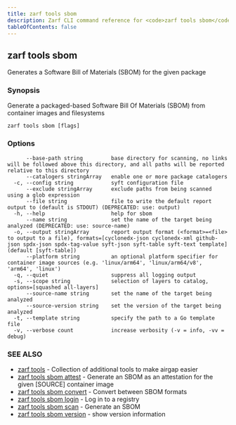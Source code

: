 ```yaml
---
title: zarf tools sbom
description: Zarf CLI command reference for <code>zarf tools sbom</code>.
tableOfContents: false
---
```


<!-- Page generated by Zarf; DO NOT EDIT -->

## zarf tools sbom

Generates a Software Bill of Materials (SBOM) for the given package

### Synopsis

Generate a packaged-based Software Bill Of Materials (SBOM) from container images and filesystems

```
zarf tools sbom [flags]
```

### Options

```
      --base-path string         base directory for scanning, no links will be followed above this directory, and all paths will be reported relative to this directory
      --catalogers stringArray   enable one or more package catalogers
  -c, --config string            syft configuration file
      --exclude stringArray      exclude paths from being scanned using a glob expression
      --file string              file to write the default report output to (default is STDOUT) (DEPRECATED: use: output)
  -h, --help                     help for sbom
      --name string              set the name of the target being analyzed (DEPRECATED: use: source-name)
  -o, --output stringArray       report output format (<format>=<file> to output to a file), formats=[cyclonedx-json cyclonedx-xml github-json spdx-json spdx-tag-value syft-json syft-table syft-text template] (default [syft-table])
      --platform string          an optional platform specifier for container image sources (e.g. 'linux/arm64', 'linux/arm64/v8', 'arm64', 'linux')
  -q, --quiet                    suppress all logging output
  -s, --scope string             selection of layers to catalog, options=[squashed all-layers]
      --source-name string       set the name of the target being analyzed
      --source-version string    set the version of the target being analyzed
  -t, --template string          specify the path to a Go template file
  -v, --verbose count            increase verbosity (-v = info, -vv = debug)
```

### SEE ALSO

* [zarf tools](/commands/zarf_tools/)	 - Collection of additional tools to make airgap easier
* [zarf tools sbom attest](/commands/zarf_tools_sbom_attest/)	 - Generate an SBOM as an attestation for the given [SOURCE] container image
* [zarf tools sbom convert](/commands/zarf_tools_sbom_convert/)	 - Convert between SBOM formats
* [zarf tools sbom login](/commands/zarf_tools_sbom_login/)	 - Log in to a registry
* [zarf tools sbom scan](/commands/zarf_tools_sbom_scan/)	 - Generate an SBOM
* [zarf tools sbom version](/commands/zarf_tools_sbom_version/)	 - show version information

